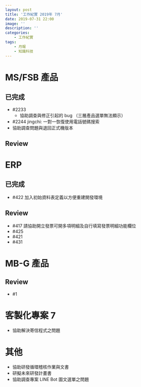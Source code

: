 ```yaml
---
layout: post
title: '工作紀實 2019年 7月'
date: 2019-07-31 22:00
image: ''
description: ''
categories:
    - 工作紀實
tags:
    - 月報
    - 知識科技
---
```


# MS/FSB 產品

## 已完成

* #2233 
    + 協助調查與修正引起的 bug （三層產品選單無法顯示）
* #2244 jingchi: 一對一恢復使用電話號碼搜索 
* 協助調查問題與退回正式機版本

## Review


# ERP

## 已完成

* #422 加入初始資料表定義以方便重建開發環境

## Review

* #417 請協助開立發票可開多項明細及自行填寫發票明細功能欄位
* #425
* #421
* #431

# MB-G 產品

## Review

* #1

# 客製化專案 7

* 協助解決寄信程式之問題

# 其他

* 協助研發循環稽核作業與文書
* 研擬未來研發計畫書
* 協助調查專案 LINE Bot 圖文選單之問題
